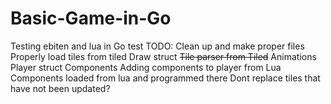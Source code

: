 # Basic-Game-in-Go
Testing ebiten and lua in Go
test
TODO:
Clean up and make proper files
Properly load tiles from tiled
Draw struct
~~Tile parser from Tiled~~
Animations
Player struct
Components
Adding components to player from Lua
Components loaded from lua and programmed there
Dont replace tiles that have not been updated?
